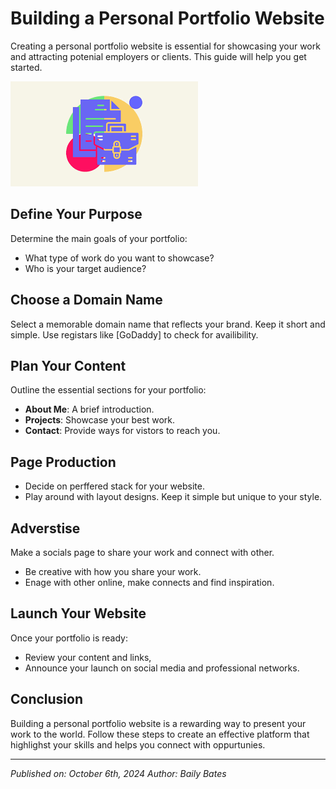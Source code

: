 # Building a Personal Portfolio Website

Creating a personal portfolio website is essential for showcasing your work and attracting potenial employers or clients. This guide will help you get started.

![Building a Personal Portfolio](../components/personal-portfolio2.png)

## Define Your Purpose

Determine the main goals of your portfolio:

- What type of work do you want to showcase?
- Who is your target audience?

## Choose a Domain Name

Select a memorable domain name that reflects your brand. Keep it short and simple. Use registars like [GoDaddy] to check for availibility.

## Plan Your Content

Outline the essential sections for your portfolio:

- **About Me**: A brief introduction.
- **Projects**: Showcase your best work.
- **Contact**: Provide ways for vistors to reach you.

## Page Production

- Decide on perffered stack for your website.
- Play around with layout designs. Keep it simple but unique to your style.

## Adverstise

Make a socials page to share your work and connect with other.

- Be creative with how you share your work.
- Enage with other online, make connects and find inspiration.

## Launch Your Website

Once your portfolio is ready:

- Review your content and links,
- Announce your launch on social media and professional networks.

## Conclusion

Building a personal portfolio website is a rewarding way to present your work to the world. Follow these steps to create an effective platform that highlighst your skills and helps you connect with oppurtunies.

---

_Published on: October 6th, 2024_
_Author: Baily Bates_
